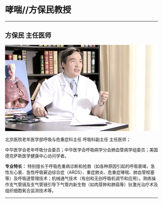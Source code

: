 # 哮喘//方保民教授

---

## 方保民 主任医师

![1679226554164](image/c04_051/1679226554164.png)

北京医院老年医学部呼吸与危重症科主任 呼吸科副主任 主任医师；

中华医学会老年呼吸分会委员；中华医学会呼吸病学分会肺血管病学组委员；美国德克萨斯医学健康中心访问学者。


**专业特长：** 特别擅长于呼吸危重病诊断和抢救（如各种原因引起的呼吸衰竭，急性左心衰、急性呼吸窘迫综合症（ARDS）、重症肺炎、危重症哮喘、肺血管栓塞等）及呼吸道管理技术；机械通气技术（有创和无创呼吸机调节和应用）。熟练操作支气管镜及支气管镜引导下气管内新生物（如肉芽肿和肺癌等）钬激光治疗术及组织细胞氧合监测技术等。

---
